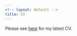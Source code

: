 ```yaml
---
<!-- layout: default -->
title: CV
---
```


<!-- Please see [here](https://github.com/trmcdade/trmcdade.github.io/files/5821192/McDade_CV.pdf) for my latest CV. -->
Please see <a href="mateovillamizarchaparro.github.io/assets/cv/McDade_CV.pdf" target="_blank">here</a> for my latest CV.
